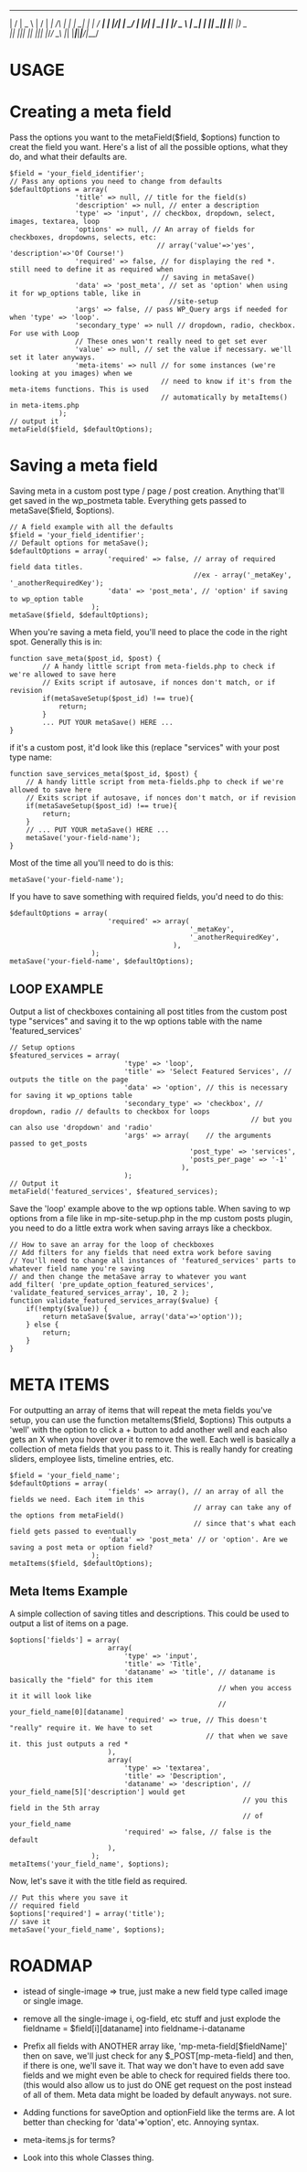   __  __ ___   __  __ ___ _____ _     ___ ___ ___ _    ___  ___
 |  \/  | _ \ |  \/  | __|_   _/_\   | __|_ _| __| |  |   \/ __|
 | |\/| |  _/ | |\/| | _|  | |/ _ \  | _| | || _|| |__| |) \__ \
 |_|  |_|_|   |_|  |_|___| |_/_/ \_\ |_| |___|___|____|___/|___/


USAGE
=====

Creating a meta field
=====================
Pass the options you want to the metaField($field, $options) function to creat the field you want. Here's a list of all the possible options, what they do, and what their defaults are.


    $field = 'your_field_identifier';
    // Pass any options you need to change from defaults
    $defaultOptions = array(
                    'title' => null, // title for the field(s)
                    'description' => null, // enter a description
                    'type' => 'input', // checkbox, dropdown, select, images, textarea, loop
                    'options' => null, // An array of fields for checkboxes, dropdowns, selects, etc:
                                        // array('value'=>'yes', 'description'=>'Of Course!')
                    'required' => false, // for displaying the red *. still need to define it as required when
                                         // saving in metaSave()
                    'data' => 'post_meta', // set as 'option' when using it for wp_options table, like in
                                           //site-setup
                    'args' => false, // pass WP_Query args if needed for when 'type' => 'loop'.
                    'secondary_type' => null // dropdown, radio, checkbox. For use with Loop
                    // These ones won't really need to get set ever
                    'value' => null, // set the value if necessary. we'll set it later anyways.
                    'meta-items' => null // for some instances (we're looking at you images) when we
                                         // need to know if it's from the meta-items functions. This is used
                                         // automatically by metaItems() in meta-items.php
                );
    // output it
    metaField($field, $defaultOptions);


Saving a meta field
===================
Saving meta in a custom post type / page / post creation. Anything that'll get saved in the wp_postmeta table. Everything gets passed to metaSave($field, $options).

    // A field example with all the defaults
    $field = 'your_field_identifier';
    // Default options for metaSave();
    $defaultOptions = array(
                            'required' => false, // array of required field data titles.
                                                 //ex - array('_metaKey', '_anotherRequiredKey');
                            'data' => 'post_meta', // 'option' if saving to wp_option table
                        );
    metaSave($field, $defaultOptions);

When you're saving a meta field, you'll need to place the code in the right spot. Generally this is in:

    function save_meta($post_id, $post) {
            // A handy little script from meta-fields.php to check if we're allowed to save here
            // Exits script if autosave, if nonces don't match, or if revision
            if(metaSaveSetup($post_id) !== true){
                return;
            }
            ... PUT YOUR metaSave() HERE ...
    }

if it's a custom post, it'd look like this (replace "services" with your post type name:

    function save_services_meta($post_id, $post) {
        // A handy little script from meta-fields.php to check if we're allowed to save here
        // Exits script if autosave, if nonces don't match, or if revision
        if(metaSaveSetup($post_id) !== true){
            return;
        }
        // ... PUT YOUR metaSave() HERE ...
        metaSave('your-field-name');
    }

Most of the time all you'll need to do is this:

    metaSave('your-field-name');

If you have to save something with required fields, you'd need to do this:

    $defaultOptions = array(
                            'required' => array(
                                                '_metaKey',
                                                '_anotherRequiredKey',
                                            ),
                        );
    metaSave('your-field-name', $defaultOptions);


LOOP EXAMPLE
------------
Output a list of checkboxes containing all post titles from the custom post type "services" and saving it to the wp options table with the name 'featured_services'

    // Setup options
    $featured_services = array(
                                'type' => 'loop',
                                'title' => 'Select Featured Services', // outputs the title on the page
                                'data' => 'option', // this is necessary for saving it wp_options table
                                'secondary_type' => 'checkbox', // dropdown, radio // defaults to checkbox for loops
                                                               // but you can also use 'dropdown' and 'radio'
                                'args' => array(    // the arguments passed to get_posts
                                                'post_type' => 'services',
                                                'posts_per_page' => '-1'
                                              ),
                                );
    // Output it
    metaField('featured_services', $featured_services);


Save the 'loop' example above to the wp options table. When saving to wp options from a file like in mp-site-setup.php in the mp custom posts plugin, you need to do a little extra work when saving arrays like a checkbox.

    // How to save an array for the loop of checkboxes
    // Add filters for any fields that need extra work before saving
    // You'll need to change all instances of 'featured_services' parts to whatever field name you're saving
    // and then change the metaSave array to whatever you want
    add_filter( 'pre_update_option_featured_services', 'validate_featured_services_array', 10, 2 );
    function validate_featured_services_array($value) {
        if(!empty($value)) {
            return metaSave($value, array('data'=>'option'));
        } else {
            return;
        }
    }


META ITEMS
==========
For outputting an array of items that will repeat the meta fields you've setup, you can use the function metaItems($field, $options) This outputs a 'well' with the option to click a + button to add another well and each also gets an X when you hover over it to remove the well. Each well is basically a collection of meta fields that you pass to it. This is really handy for creating sliders, employee lists, timeline entries, etc.

    $field = 'your_field_name';
    $defaultOptions = array(
                            'fields' => array(), // an array of all the fields we need. Each item in this
                                                 // array can take any of the options from metaField()
                                                 // since that's what each field gets passed to eventually
                            'data' => 'post_meta' // or 'option'. Are we saving a post meta or option field?
                        );
    metaItems($field, $defaultOptions);

Meta Items Example
------------------
A simple collection of saving titles and descriptions. This could be used to output a list of items on a page.

    $options['fields'] = array(
                            array(
                                'type' => 'input',
                                'title' => 'Title',
                                'dataname' => 'title', // dataname is basically the "field" for this item
                                                       // when you access it it will look like
                                                       // your_field_name[0][dataname]
                                'required' => true, // This doesn't "really" require it. We have to set
                                                    // that when we save it. this just outputs a red *
                            ),
                            array(
                                'type' => 'textarea',
                                'title' => 'Description',
                                'dataname' => 'description', // your_field_name[5]['description'] would get
                                                             // you this field in the 5th array
                                                             // of your_field_name
                                'required' => false, // false is the default
                            ),
                        );
    metaItems('your_field_name', $options);

Now, let's save it with the title field as required.

    // Put this where you save it
    // required field
    $options['required'] = array('title');
    // save it
    metaSave('your_field_name', $options);



ROADMAP
=============

- istead of single-image => true, just make a new field type called image or single image.

- remove all the single-image i, og-field, etc stuff and just explode the fieldname = $field[i][dataname] into fieldname-i-dataname

- Prefix all fields with ANOTHER array like, 'mp-meta-field[$fieldName]' then on save, we'll just check for any $_POST[mp-meta-field] and then, if there is one, we'll save it. That way we don't have to even add save fields and we might even be able to check for required fields there too. (this would also allow us to just do ONE get request on the post instead of all of them. Meta data might be loaded by default anyways. not sure.

- Adding functions for saveOption and optionField like the terms are. A lot better than checking for 'data'=>'option', etc. Annoying syntax.

- meta-items.js for terms?

- Look into this whole Classes thing.

